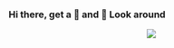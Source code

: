 ### Hi there, get a 🍪 and 👋 Look around

<p align="center">
  <img width="auto" height="auto" src="https://media.tenor.com/images/187b1b68aad3bfb2a2204c02406f1a51/tenor.gif">
</p>
